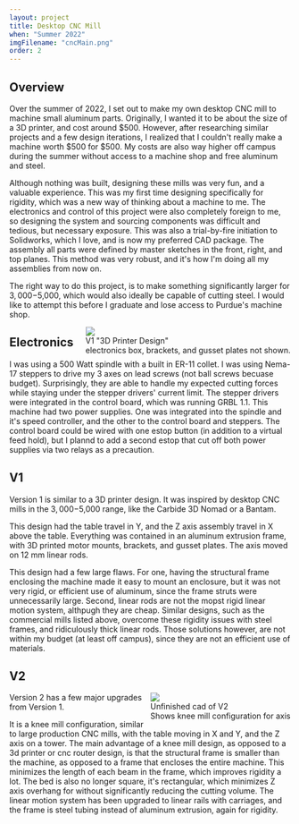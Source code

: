 ```yaml
---
layout: project
title: Desktop CNC Mill
when: "Summer 2022"
imgFilename: "cncMain.png"
order: 2
---
```


## Overview

Over the summer of 2022, I set out to make my own desktop CNC mill to machine small aluminum parts. Originally, I wanted it to be about the size of a 3D printer, and cost around $500. However, after researching similar projects and a few design iterations, I realized that I couldn't really make a machine worth $500 for $500. My costs are also way higher off campus during the summer without access to a machine shop and free aluminum and steel.

Although nothing was built, designing these mills was very fun, and a valuable experience. This was my first time designing specifically for rigidity, which was a new way of thinking about a machine to me. The electronics and control of this project were also completely foreign to me, so designing the system and sourcing components was difficult and tedious, but necessary exposure. This was also a trial-by-fire initiation to Solidworks, which I love, and is now my preferred CAD package. The assembly all parts were defined by master sketches in the front, right, and top planes. This method was very robust, and it's how I'm doing all my assemblies from now on.

The right way to do this project, is to make something significantly larger for $3,000-$5,000, which would also ideally be capable of cutting steel. I would like to attempt this before I graduate and lose access to Purdue's machine shop. 

<div class="imgCptnBox" style="float:right">
<img src="{{ "assets/images/cncMain.png" | relative_url }}" class="articleImgMain">
<figcaption class="articleCaption">V1 "3D Printer Design"<br>electronics box, brackets, and gusset plates not shown.</figcaption>
</div>

## Electronics

I was using a 500 Watt spindle with a built in ER-11 collet. I was using Nema-17 steppers to drive my 3 axes on lead screws (not ball screws becuase budget). Surprisingly, they are able to handle my expected cutting forces while staying under the stepper drivers' current limit. The stepper drivers were integrated in the control board, which was running GRBL 1.1. This machine had two power supplies. One was integrated into the spindle and it's speed controller, and the other to the control board and steppers. The control board could be wired with one estop button (in addition to a virtual feed hold), but I plannd to add a second estop that cut off both power supplies via two relays as a precaution.

## V1

Version 1 is similar to a 3D printer design. It was inspired by desktop CNC mills in the $3,000-$5,000 range, like the Carbide 3D Nomad or a Bantam.

This design had the table travel in Y, and the Z axis assembly travel in X above the table. Everything was contained in an aluminum extrusion frame, with 3D printed motor mounts, brackets, and gusset plates. The axis moved on 12 mm linear rods.

This design had a few large flaws. For one, having the structural frame enclosing the machine made it easy to mount an enclosure, but it was not very rigid, or efficient use of aluminum, since the frame struts were unnecessarily large. Second, linear rods are not the mopst rigid linear motion system, althpugh they are cheap. Similar designs, such as the commercial mills listed above, overcome these rigidity issues with steel frames, and ridiculously thick linear rods. Those solutions however, are not within my budget (at least off campus), since they are not an efficient use of materials.

## V2

<div class="imgCptnBox" style="float:right">
<img src="{{ "assets/images/cncMainV2.png" | relative_url }}" class="articleImgMain">
<figcaption class="articleCaption">Unfinished cad of V2<br>Shows knee mill configuration for axis</figcaption>
</div>

Version 2 has a few major upgrades from Version 1. 

It is a knee mill configuration, similar to large production CNC mills, with the table moving in X and Y, and the Z axis on a tower. The main advantage of a knee mill design, as opposed to a 3d printer or cnc router design, is that the structural frame is smaller than the machine, as opposed to a frame that encloses the entire machine. This minimizes the length of each beam in the frame, which improves rigidity a lot. The bed is also no longer square, it's rectangular, which minimizes Z axis overhang for without significantly reducing the cutting volume. The linear motion system has been upgraded to linear rails with carriages, and the frame is steel tubing instead of aluminum extrusion, again for rigidity.